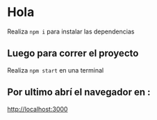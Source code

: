 # Hola

Realiza `npm i` para instalar las dependencias


## Luego para correr el proyecto 

Realiza `npm start` en una terminal


## Por ultimo abrí el navegador en :
[http://localhost:3000](http://localhost:3000) 


